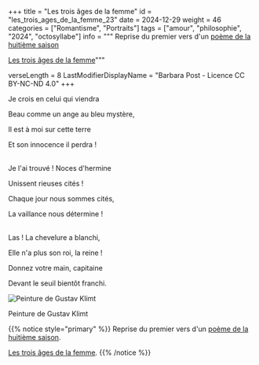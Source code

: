 +++
title = "Les trois âges de la femme"
id = "les_trois_ages_de_la_femme_23"
date = 2024-12-29
weight = 46
categories = ["Romantisme", "Portraits"]
tags = ["amour", "philosophie", "2024", "octosyllabe"]
info = """
Reprise du premier vers d'un [poème de la huitième saison](../8_huitieme_saison/je_crois_en_lui)

[Les trois âges de la femme](https://fr.wikipedia.org/wiki/Les_Trois_%C3%82ges_de_la_femme)"""

verseLength = 8
LastModifierDisplayName = "Barbara Post - Licence CC BY-NC-ND 4.0"
+++

Je crois en celui qui viendra

Beau comme un ange au bleu mystère,

Il est à moi sur cette terre

Et son innocence il perdra !

 \
Je l'ai trouvé ! Noces d'hermine

Unissent rieuses cités !

Chaque jour nous sommes cités,

La vaillance nous détermine !

 \
Las ! La chevelure a blanchi,

Elle n'a plus son roi, la reine !

Donnez votre main, capitaine

Devant le seuil bientôt franchi.

![Peinture de Gustav Klimt](https://upload.wikimedia.org/wikipedia/commons/c/c4/Gustav_Klimt_020.jpg?height=480px)
<div class="caption">Peinture de Gustav Klimt</div>

{{% notice style="primary" %}}
Reprise du premier vers d'un [poème de la huitième saison](../8_huitieme_saison/je_crois_en_lui).

[Les trois âges de la femme](https://fr.wikipedia.org/wiki/Les_Trois_%C3%82ges_de_la_femme).
{{% /notice %}}
